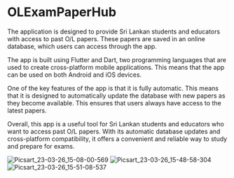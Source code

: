 # OLExamPaperHub

The application is designed to provide Sri Lankan students and educators with access to past O/L papers. These papers are saved in an online database, which users can access through the app.

The app is built using Flutter and Dart, two programming languages that are used to create cross-platform mobile applications. This means that the app can be used on both Android and iOS devices.

One of the key features of the app is that it is fully automatic. This means that it is designed to automatically update the database with new papers as they become available. This ensures that users always have access to the latest papers.

Overall, this app is a useful tool for Sri Lankan students and educators who want to access past O/L papers. With its automatic database updates and cross-platform compatibility, it offers a convenient and reliable way to study and prepare for exams.

![Picsart_23-03-26_15-08-00-569](https://user-images.githubusercontent.com/90560618/227769478-f98fad9d-25d1-4f39-b807-d697441b8de9.jpg)
![Picsart_23-03-26_15-48-58-304](https://user-images.githubusercontent.com/90560618/227769481-36f95dfa-27cc-40cd-8dce-ac521bc437a9.jpg)
![Picsart_23-03-26_15-51-08-537](https://user-images.githubusercontent.com/90560618/227769482-7c30d944-90b0-4cdb-a208-d3d195c02aff.jpg)

